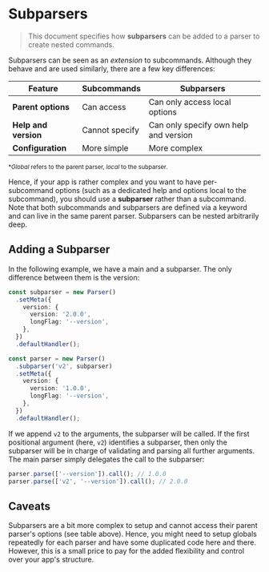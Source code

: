 # Subparsers

> This document specifies how **subparsers** can be added to a parser to create nested commands.

Subparsers can be seen as an _extension_ to subcommands. Although they behave and are used similarly, there are a few key differences:

| Feature              | Subcommands    | Subparsers                            |
| -------------------- | -------------- | ------------------------------------- |
| **Parent options**   | Can access     | Can only access local options         |
| **Help and version** | Cannot specify | Can only specify own help and version |
| **Configuration**    | More simple    | More complex                          |

<sub>\*_Global_ refers to the parent parser, _local_ to the subparser.</sub>

Hence, if your app is rather complex and you want to have per-subcommand options (such as a dedicated help and options local to the subcommand), you should use a **subparser** rather than a subcommand. Note that both subcommands and subparsers are defined via a keyword and can live in the same parent parser. Subparsers can be nested arbitrarily deep.

## Adding a Subparser

In the following example, we have a main and a subparser. The only difference between them is the version:

```ts
const subparser = new Parser()
  .setMeta({
    version: {
      version: '2.0.0',
      longFlag: '--version',
    },
  })
  .defaultHandler();

const parser = new Parser()
  .subparser('v2', subparser)
  .setMeta({
    version: {
      version: '1.0.0',
      longFlag: '--version',
    },
  })
  .defaultHandler();
```

If we append `v2` to the arguments, the subparser will be called. If the first positional argument (here, `v2`) identifies a subparser, then only the subparser will be in charge of validating and parsing all further arguments. The main parser simply delegates the call to the subparser:

```ts
parser.parse(['--version']).call(); // 1.0.0
parser.parse(['v2', '--version']).call(); // 2.0.0
```

## Caveats

Subparsers are a bit more complex to setup and cannot access their parent parser's options (see table above). Hence, you might need to setup globals repeatedly for each parser and have some duplicated code here and there. However, this is a small price to pay for the added flexibility and control over your app's structure.
